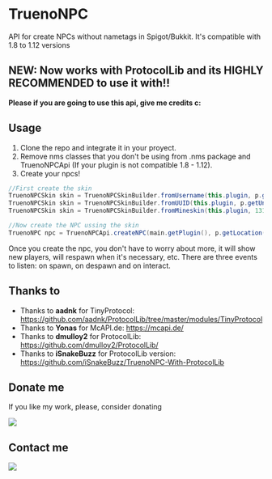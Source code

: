 # TruenoNPC
API for create NPCs without nametags in Spigot/Bukkit. It's compatible with 1.8 to 1.12 versions

## **NEW: Now works with ProtocolLib and its HIGHLY RECOMMENDED to use it with!!**


**Please if you are going to use this api, give me credits c:**

## Usage
1. Clone the repo and integrate it in your proyect.
2. Remove nms classes that you don't be using from .nms package and TruenoNPCApi (If your plugin is not compatible 1.8 - 1.12).
3. Create your npcs!
```java
//First create the skin
TruenoNPCSkin skin = TruenoNPCSkinBuilder.fromUsername(this.plugin, p.getName());
TruenoNPCSkin skin = TruenoNPCSkinBuilder.fromUUID(this.plugin, p.getUniqueId().toString());
TruenoNPCSkin skin = TruenoNPCSkinBuilder.fromMineskin(this.plugin, 131234);

//Now create the NPC ussing the skin
TruenoNPC npc = TruenoNPCApi.createNPC(main.getPlugin(), p.getLocation(), skin);
```
Once you create the npc, you don't have to worry about more, it will show new players, will respawn when it's necessary, etc.
There are three events to listen: on spawn, on despawn and on interact.

## Thanks to
* Thanks to **aadnk** for TinyProtocol:
https://github.com/aadnk/ProtocolLib/tree/master/modules/TinyProtocol
* Thanks to **Yonas** for McAPI.de: https://mcapi.de/
* Thanks to **dmulloy2** for ProtocolLib: https://github.com/dmulloy2/ProtocolLib/
* Thanks to **iSnakeBuzz** for ProtocolLib version: https://github.com/iSnakeBuzz/TruenoNPC-With-ProtocolLib

## Donate me
If you like my work, please, consider donating 

[![](https://i.imgur.com/GMqXvEZ.png?1)](https://www.paypal.me/eltrueno)

## Contact me

[![](https://www.asian-voice.com/bundles/core/images/icon-twitter.png?v4)](http://twitter.eltrueno.es)
